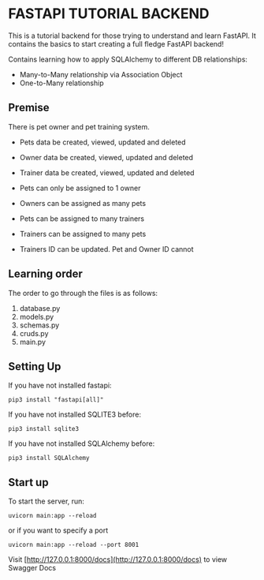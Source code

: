 # FASTAPI TUTORIAL BACKEND

This is a tutorial backend for those trying to understand and learn FastAPI.
It contains the basics to start creating a full fledge FastAPI backend!

Contains learning how to apply SQLAlchemy to different DB relationships:
- Many-to-Many relationship via Association Object
- One-to-Many relationship

## Premise

There is pet owner and pet training system.
- Pets data be created, viewed, updated and deleted
- Owner data be created, viewed, updated and deleted
- Trainer data be created, viewed, updated and deleted

- Pets can only be assigned to 1 owner
- Owners can be assigned as many pets

- Pets can be assigned to many trainers
- Trainers can be assigned to many pets

- Trainers ID can be updated. Pet and Owner ID cannot

## Learning order

The order to go through the files is as follows:
1. database.py
2. models.py
3. schemas.py
4. cruds.py
5. main.py

## Setting Up

If you have not installed fastapi:
```
pip3 install "fastapi[all]"
```

If you have not installed SQLITE3 before:
```
pip3 install sqlite3
```

If you have not installed SQLAlchemy before:
```
pip3 install SQLAlchemy
```

## Start up

To start the server, run:
```
uvicorn main:app --reload
```
or if you want to specify a port
```
uvicorn main:app --reload --port 8001
```

Visit [http://127.0.0.1:8000/docs](http://127.0.0.1:8000/docs) to view Swagger Docs
